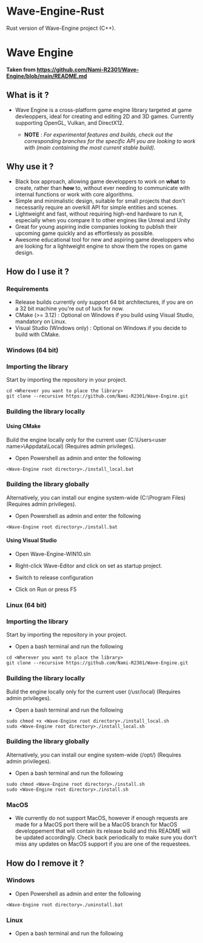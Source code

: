 # Wave-Engine-Rust
Rust version of Wave-Engine project (C++). 

# Wave Engine

**Taken from https://github.com/Nami-R2301/Wave-Engine/blob/main/README.md**

## What is it ?

- Wave Engine is a cross-platform game engine library targeted at game devleoppers, ideal for creating and editing 2D and 3D games. Currently supporting OpenGL, Vulkan, and DirectX12.

  + **NOTE** : *For experimental features and builds, check out the corresponding branches for the specific API you are looking to work with (main containing the most current stable build).*

## Why use it ?

- Black box approach, allowing game developpers to work on **what** to create, rather than **how** to, without ever needing to communicate with internal functions or work with core algorithms.
- Simple and minimalistic design, suitable for small projects that don't necessarily require an overkill API for simple entities and scenes. 
- Lightweight and fast, without requiring high-end hardware to run it, especially when you compare it to other engines like Unreal and Unity
- Great for young aspiring indie companies looking to publish their upcoming game quickly and as effortlessly as possible.
- Awesome educational tool for new and aspiring game developpers who are looking for a lightweight engine to show them the ropes on game design.

## How do I use it ?

### Requirements

- Release builds currently only support 64 bit architectures, if you are on a 32 bit machine you're out of luck for now.
- CMake (>= 3.12) : Optional on Windows if you build using Visual Studio, mandatory on Linux.
- Visual Studio (Windows only) : Optional on Windows if you decide to build with CMake.

### Windows (64 bit)

### Importing the library

Start by importing the repository in your project.

```
cd <Wherever you want to place the library>
git clone --recursive https://github.com/Nami-R2301/Wave-Engine.git
```

### Building the library locally

#### Using CMake

Build the engine locally only for the current user (C:\Users\<user name>\Appdata\Local) (Requires admin privileges).

- Open Powershell as admin and enter the following

```
<Wave-Engine root directory>./install_local.bat
```

### Building the library globally

Alternatively, you can install our engine system-wide (C:\Program Files\) (Requires admin privileges).

- Open Powershell as admin and enter the following

```
<Wave-Engine root directory>./install.bat
```

#### Using Visual Studio

- Open Wave-Engine-WIN10.sln

- Right-click Wave-Editor and click on set as startup project.

- Switch to release configuration

- Click on Run or press F5

### Linux (64 bit)

### Importing the library

Start by importing the repository in your project.

- Open a bash terminal and run the following

```
cd <Wherever you want to place the library>
git clone --recursive https://github.com/Nami-R2301/Wave-Engine.git
```

### Building the library locally

Build the engine locally only for the current user (/usr/local) (Requires admin privileges).

- Open a bash terminal and run the following

```
sudo chmod +x <Wave-Engine root directory>./install_local.sh
sudo <Wave-Engine root directory>./install_local.sh
```


### Building the library globally

Alternatively, you can install our engine system-wide (/opt/) (Requires admin privileges).

- Open a bash terminal and run the following

```
sudo chmod <Wave-Engine root directory>./install.sh
sudo <Wave-Engine root directory>./install.sh
```

### MacOS

- We currently do not support MacOS, however if enough requests are made for a MacOS port there will be a MacOS branch for MacOS developpement that will contain its release build and this README will be updated accordingly. Check back periodically to make sure you don't miss any updates on MacOS support if you are one of the requestees.

## How do I remove it ?

### Windows

- Open Powershell as admin and enter the following

```
<Wave-Engine root directory>./uninstall.bat
```

### Linux

- Open a bash terminal and run the following
